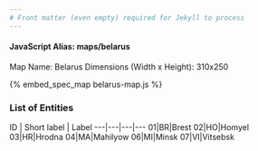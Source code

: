 ```yaml
---
# Front matter (even empty) required for Jekyll to process
---
```


#### JavaScript Alias: maps/belarus

Map Name: Belarus
Dimensions (Width x Height): 310x250



{% embed_spec_map belarus-map.js %}

### List of Entities

ID | Short label | Label
---|---|---|---
01|BR|Brest
02|HO|Homyel
03|HR|Hrodna
04|MA|Mahilyow
06|MI|Minsk
07|VI|Vitsebsk

